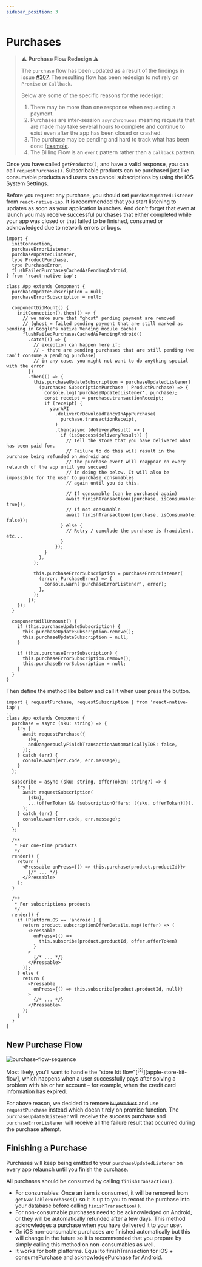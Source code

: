 ```yaml
---
sidebar_position: 3
---
```


# Purchases

> :warning: **Purchase Flow Redesign** :warning:
>
> The `purchase` flow has been updated as a result of the findings in issue [#307](https://github.com/dooboolab-community/react-native-iap/issues/307).
> The resulting flow has been redesign to not rely on `Promise` or `Callback`.
>
> Below are some of the specific reasons for the redesign:
>
> 1. There may be more than one response when requesting a payment.
> 2. Purchases are inter-session `asynchronuous` meaning requests that are made may take several hours to complete and continue to exist even after the app has been closed or crashed.
> 3. The purchase may be pending and hard to track what has been done ([example](https://github.com/dooboolab-community/react-native-iap/issues/307).
> 4. The Billing Flow is an `event` pattern rather than a `callback` pattern.

Once you have called `getProducts()`, and have a valid response, you can call `requestPurchase()`. Subscribable products can be purchased just like consumable products and users can cancel subscriptions by using the iOS System Settings.

Before you request any purchase, you should set `purchaseUpdatedListener` from `react-native-iap`. It is recommended that you start listening to updates as soon as your application launches. And don't forget that even at launch you may receive successful purchases that either completed while your app was closed or that failed to be finished, consumed or acknowledged due to network errors or bugs.

```tsx
import {
  initConnection,
  purchaseErrorListener,
  purchaseUpdatedListener,
  type ProductPurchase,
  type PurchaseError,
  flushFailedPurchasesCachedAsPendingAndroid,
} from 'react-native-iap';

class App extends Component {
  purchaseUpdateSubscription = null;
  purchaseErrorSubscription = null;

  componentDidMount() {
    initConnection().then(() => {
      // we make sure that "ghost" pending payment are removed
      // (ghost = failed pending payment that are still marked as pending in Google's native Vending module cache)
      flushFailedPurchasesCachedAsPendingAndroid()
        .catch(() => {
          // exception can happen here if:
          // - there are pending purchases that are still pending (we can't consume a pending purchase)
          // in any case, you might not want to do anything special with the error
        })
        .then(() => {
          this.purchaseUpdateSubscription = purchaseUpdatedListener(
            (purchase: SubscriptionPurchase | ProductPurchase) => {
              console.log('purchaseUpdatedListener', purchase);
              const receipt = purchase.transactionReceipt;
              if (receipt) {
                yourAPI
                  .deliverOrDownloadFancyInAppPurchase(
                    purchase.transactionReceipt,
                  )
                  .then(async (deliveryResult) => {
                    if (isSuccess(deliveryResult)) {
                      // Tell the store that you have delivered what has been paid for.
                      // Failure to do this will result in the purchase being refunded on Android and
                      // the purchase event will reappear on every relaunch of the app until you succeed
                      // in doing the below. It will also be impossible for the user to purchase consumables
                      // again until you do this.

                      // If consumable (can be purchased again)
                      await finishTransaction({purchase, isConsumable: true});
                      // If not consumable
                      await finishTransaction({purchase, isConsumable: false});
                    } else {
                      // Retry / conclude the purchase is fraudulent, etc...
                    }
                  });
              }
            },
          );

          this.purchaseErrorSubscription = purchaseErrorListener(
            (error: PurchaseError) => {
              console.warn('purchaseErrorListener', error);
            },
          );
        });
    });
  }

  componentWillUnmount() {
    if (this.purchaseUpdateSubscription) {
      this.purchaseUpdateSubscription.remove();
      this.purchaseUpdateSubscription = null;
    }

    if (this.purchaseErrorSubscription) {
      this.purchaseErrorSubscription.remove();
      this.purchaseErrorSubscription = null;
    }
  }
}
```

Then define the method like below and call it when user press the button.

```tsx
import { requestPurchase, requestSubscription } from 'react-native-iap';
...
class App extends Component {
  purchase = async (sku: string) => {
    try {
      await requestPurchase({
        sku,
        andDangerouslyFinishTransactionAutomaticallyIOS: false,
      });
    } catch (err) {
      console.warn(err.code, err.message);
    }
  };

  subscribe = async (sku: string, offerToken: string?) => {
    try {
      await requestSubscription(
        {sku},
        ...(offerToken && {subscriptionOffers: [{sku, offerToken}]}),
      );
    } catch (err) {
      console.warn(err.code, err.message);
    }
  };

  /**
   * For one-time products
   */
  render() {
    return (
      <Pressable onPress={() => this.purchase(product.productId)}>
        {/* ... */}
      </Pressable>
    );
  }

  /**
   * For subscriptions products
   */
  render() {
    if (Platform.OS == 'android') {
      return product.subscriptionOfferDetails.map((offer) => (
        <Pressable
          onPress={() =>
            this.subscribe(product.productId, offer.offerToken)
          }
        >
          {/* ... */}
        </Pressable>
      ));
    } else {
      return (
        <Pressable
          onPress={() => this.subscribe(product.productId, null)}
        >
          {/* ... */}
        </Pressable>
      );
    }
  }
}
```

## New Purchase Flow

![purchase-flow-sequence](../../static/img/react-native-iapv3.svg)

Most likely, you'll want to handle the “store kit flow”[<sup>\[2\]</sup>][apple-store-kit-flow],
which happens when a user successfully pays after solving a problem with his or her account – for example, when the credit card information has expired.

For above reason, we decided to remove ~~`buyProduct`~~ and use `requestPurchase` instead which doesn't rely on promise function. The `purchaseUpdatedListener` will receive the success purchase and `purchaseErrorListener` will receive all the failure result that occurred during the purchase attempt.

## Finishing a Purchase

Purchases will keep being emitted to your `purchaseUpdatedListener` on every app relaunch until you finish the purchase.

All purchases should be consumed by calling `finishTransaction()`.

- For consumables: Once an item is consumed, it will be removed from `getAvailablePurchases()` so it is up to you to record the purchase into your database before calling `finishTransaction()`.
- For non-consumable purchases need to be acknowledged on Android, or they will be automatically refunded after a few days. This method acknowledges a purchase when you have delivered it to your user.
- On iOS non-consumable purchases are finished automatically but this will change in the future so it is recommended that you prepare by simply calling this method on non-consumables as well.
- It works for both platforms. Equal to finishTransaction for iOS + consumePurchase and acknowledgePurchase for Android.
